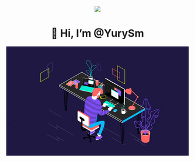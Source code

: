 
<div id="header" align="center">
  <img src="https://media.giphy.com/media/M9gbBd9nbDrOTu1Mqx/giphy.gif" width="100"/>
  <h1>👋 Hi, I’m @YurySm</h1>
</div>


<div align="center">
  <img src="./img.gif" width="500"/>
</div>

<div>
  <img src="https://komarev.com/ghpvc/?username=YurySm&style=flat-square&color=blueviolet" alt=""/>
</div>
